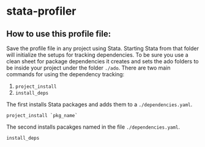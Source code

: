 # stata-profiler

## How to use this profile file:
Save the profile file in any project using Stata. Starting Stata from that folder will initialize the setups for tracking dependencies. To be sure you use a clean sheet for package dependencies it creates and sets the ado folders to be inside your project under the folder `./ado`. There are two main commands for using the dependency tracking:
1. `project_install`
2. `install_deps`

The first installs Stata packages and adds them to a `./dependencies.yaml`.

```{stata}
project_install `pkg_name`
```

The second installs pacakges named in the file `./dependencies.yaml`.

```{Stata}
install_deps
```

